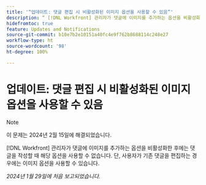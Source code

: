 ```yaml
---
title: '“업데이트: 댓글 편집 시 비활성화된 이미지 옵션을 사용할 수 있음”'
description: “ [!DNL Workfront] 관리자가 댓글에 이미지를 추가하는 옵션을 비활성화한 후에는 댓글을 작성할 때 해당 옵션을 사용할 수 없습니다. 단, 사용자가 기존 댓글을 편집하는 경우에는 이미지 옵션을 사용할 수 있습니다.”
hidefromtoc: true
feature: Updates and Notifications
source-git-commit: b10e7b2e10151a40fc4e9f762b8688114c248e27
workflow-type: ht
source-wordcount: '98'
ht-degree: 100%

---
```



# 업데이트: 댓글 편집 시 비활성화된 이미지 옵션을 사용할 수 있음

>[!NOTE]
>
>이 문제는 2024년 2월 15일에 해결되었습니다.

[!DNL Workfront] 관리자가 댓글에 이미지를 추가하는 옵션을 비활성화한 후에는 댓글을 작성할 때 해당 옵션을 사용할 수 없습니다. 단, 사용자가 기존 댓글을 편집하는 경우에는 이미지 옵션을 사용할 수 있습니다.

_2024년 1월 29일에 처음 보고되었습니다._
